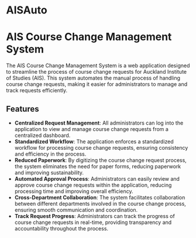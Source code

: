 # AISAuto
# AIS Course Change Management System

The AIS Course Change Management System is a web application designed to streamline the process of course change requests for Auckland Institute of Studies (AIS). This system automates the manual process of handling course change requests, making it easier for administrators to manage and track requests efficiently.

## Features

- **Centralized Request Management**: All administrators can log into the application to view and manage course change requests from a centralized dashboard.
- **Standardized Workflow**: The application enforces a standardized workflow for processing course change requests, ensuring consistency and efficiency in the process.
- **Reduced Paperwork**: By digitizing the course change request process, the system eliminates the need for paper forms, reducing paperwork and improving sustainability.
- **Automated Approval Process**: Administrators can easily review and approve course change requests within the application, reducing processing time and improving overall efficiency.
- **Cross-Department Collaboration**: The system facilitates collaboration between different departments involved in the course change process, ensuring smooth communication and coordination.
- **Track Request Progress**: Administrators can track the progress of course change requests in real-time, providing transparency and accountability throughout the process.
